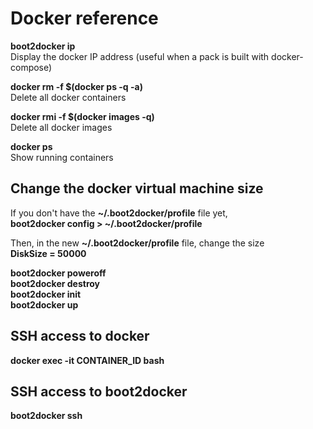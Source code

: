 # Docker reference

**boot2docker ip**  
Display the docker IP address (useful when a pack is built with docker-compose)

**docker rm -f $(docker ps -q -a)**  
Delete all docker containers

**docker rmi -f $(docker images -q)**  
Delete all docker images

**docker ps**  
Show running containers

## Change the docker virtual machine size

If you don't have the **~/.boot2docker/profile** file yet,  
**boot2docker config > ~/.boot2docker/profile**

Then, in the new **~/.boot2docker/profile** file, change the size  
**DiskSize = 50000**

**boot2docker poweroff**  
**boot2docker destroy**  
**boot2docker init**  
**boot2docker up**

## SSH access to docker

**docker exec -it CONTAINER_ID bash**

## SSH access to boot2docker

**boot2docker ssh**
